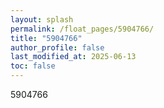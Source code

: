 ```yaml
---
layout: splash
permalink: /float_pages/5904766/
title: "5904766"
author_profile: false
last_modified_at: 2025-06-13
toc: false
---
```

 
5904766
